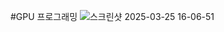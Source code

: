 #GPU 프로그래밍
![스크린샷 2025-03-25 16-06-51](https://github.com/user-attachments/assets/f679248c-95c3-45bb-b09f-972d665f9df8)
